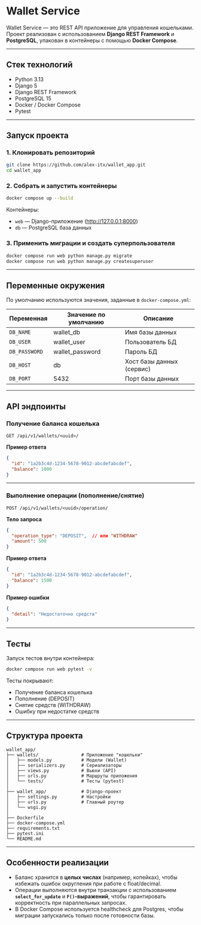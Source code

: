 # Wallet Service

Wallet Service — это REST API приложение для управления кошельками.  
Проект реализован с использованием **Django REST Framework** и **PostgreSQL**, упакован в контейнеры с помощью **Docker Compose**.  

---

## Стек технологий
- Python 3.13
- Django 5
- Django REST Framework
- PostgreSQL 15
- Docker / Docker Compose
- Pytest

---

## Запуск проекта

### 1. Клонировать репозиторий
```bash
git clone https://github.com/alex-itx/wallet_app.git
cd wallet_app
```

### 2. Собрать и запустить контейнеры
```bash
docker compose up --build
```

Контейнеры:
- `web` — Django-приложение (http://127.0.0.1:8000)
- `db` — PostgreSQL база данных

### 3. Применить миграции и создать суперпользователя
```bash
docker compose run web python manage.py migrate
docker compose run web python manage.py createsuperuser
```

---

## Переменные окружения

По умолчанию используются значения, заданные в `docker-compose.yml`:

| Переменная       | Значение по умолчанию | Описание                   |
|------------------|-----------------------|----------------------------|
| `DB_NAME`        | wallet_db             | Имя базы данных            |
| `DB_USER`        | wallet_user           | Пользователь БД            |
| `DB_PASSWORD`    | wallet_password       | Пароль БД                  |
| `DB_HOST`        | db                    | Хост базы данных (сервис)  |
| `DB_PORT`        | 5432                  | Порт базы данных           |

---

## API эндпоинты

### Получение баланса кошелька
```
GET /api/v1/wallets/<uuid>/
```

**Пример ответа**
```json
{
  "id": "1a2b3c4d-1234-5678-9012-abcdefabcdef",
  "balance": 1000
}
```

---

### Выполнение операции (пополнение/снятие)
```
POST /api/v1/wallets/<uuid>/operation/
```

**Тело запроса**
```json
{
  "operation_type": "DEPOSIT",  // или "WITHDRAW"
  "amount": 500
}
```

**Пример ответа**
```json
{
  "id": "1a2b3c4d-1234-5678-9012-abcdefabcdef",
  "balance": 1500
}
```

**Пример ошибки**
```json
{
  "detail": "Недостаточно средств"
}
```

---

## Тесты

Запуск тестов внутри контейнера:
```bash
docker compose run web pytest -v
```

Тесты покрывают:
- Получение баланса кошелька
- Пополнение (DEPOSIT)
- Снятие средств (WITHDRAW)
- Ошибку при недостатке средств

---

## Структура проекта

```
wallet_app/
├── wallets/                # Приложение "кошельки"
│   ├── models.py           # Модели (Wallet)
│   ├── serializers.py      # Сериализаторы
│   ├── views.py            # Вьюхи (API)
│   ├── urls.py             # Маршруты приложения
│   └── tests/              # Тесты (pytest)
│
├── wallet_app/             # Django-проект
│   ├── settings.py         # Настройки
│   ├── urls.py             # Главный роутер
│   └── wsgi.py
│
├── Dockerfile
├── docker-compose.yml
├── requirements.txt
├── pytest.ini
└── README.md
```

---

## Особенности реализации

- Баланс хранится в **целых числах** (например, копейках), чтобы избежать ошибок округления при работе с float/decimal.  
- Операции выполняются внутри транзакции с использованием **`select_for_update`** и **`F()`-выражений**, чтобы гарантировать корректность при параллельных запросах.  
- В Docker Compose используется healthcheck для Postgres, чтобы миграции запускались только после готовности базы.  

